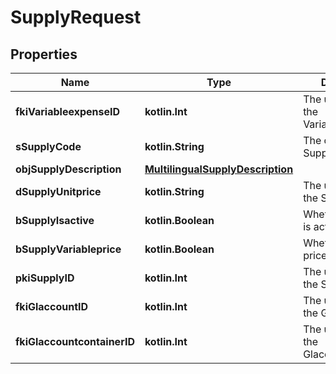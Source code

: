 
# SupplyRequest

## Properties
| Name | Type | Description | Notes |
| ------------ | ------------- | ------------- | ------------- |
| **fkiVariableexpenseID** | **kotlin.Int** | The unique ID of the Variableexpense |  |
| **sSupplyCode** | **kotlin.String** | The code of the Supply |  |
| **objSupplyDescription** | [**MultilingualSupplyDescription**](MultilingualSupplyDescription.md) |  |  |
| **dSupplyUnitprice** | **kotlin.String** | The unit price of the Supply |  |
| **bSupplyIsactive** | **kotlin.Boolean** | Whether the supply is active or not |  |
| **bSupplyVariableprice** | **kotlin.Boolean** | Whether if the price is variable |  |
| **pkiSupplyID** | **kotlin.Int** | The unique ID of the Supply |  [optional] |
| **fkiGlaccountID** | **kotlin.Int** | The unique ID of the Glaccount |  [optional] |
| **fkiGlaccountcontainerID** | **kotlin.Int** | The unique ID of the Glaccountcontainer |  [optional] |



